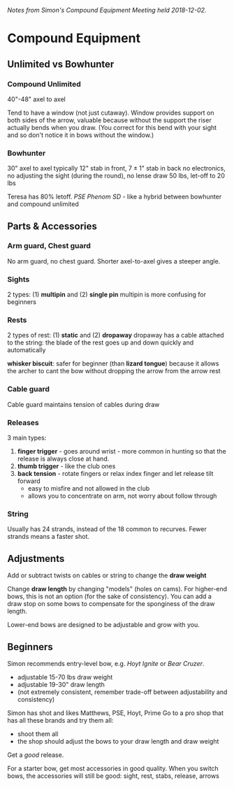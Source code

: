 *Notes from Simon's Compound Equipment Meeting held 2018-12-02.*
# Compound Equipment

## Unlimited vs Bowhunter
### Compound Unlimited
40"-48" axel to axel

Tend to have a window (not just cutaway). Window provides support on both sides of the arrow, valuable because without the support the riser actually bends when you draw. (You correct for this bend with your sight and so don't notice it in bows without the window.)

### Bowhunter
30" axel to axel
typically $12$" stab in front, $7 \pm 1$" stab in back
no electronics, no adjusting the sight (during the round), no lense
draw 50 lbs, let-off to 20 lbs

Teresa has 80% letoff. *PSE Phenom SD* - like a hybrid between bowhunter and compound unlimited

## Parts & Accessories
### Arm guard, Chest guard
No arm guard, no chest guard. Shorter axel-to-axel gives a steeper angle.

### Sights
2 types: (1) **multipin** and (2) **single pin**
multipin is more confusing for beginners
### Rests
2 types of rest: (1) **static** and (2) **dropaway**
dropaway has a cable attached to the string: the blade of the rest goes up and down quickly and automatically

**whisker biscuit**: safer for beginner (than **lizard tongue**) because it allows the archer to cant the bow without dropping the arrow from the arrow rest
### Cable guard
Cable guard maintains tension of cables during draw
### Releases
3 main types:
1. **finger trigger** - goes around wrist - more common in hunting so that the release is always close at hand.
2. **thumb trigger** - like the club ones
3. **back tension** - rotate fingers or relax index finger and let release tilt forward
	- easy to misfire and not allowed in the club
	- allows you to concentrate on arm, not worry about follow through
### String
Usually has 24 strands, instead of the 18 common to recurves. Fewer strands means a faster shot.

## Adjustments
Add or subtract twists on cables or string to change the **draw weight**

Change **draw length** by changing "models" (holes on cams). For higher-end bows, this is not an option (for the sake of consistency). You can add a draw stop on some bows to compensate for the sponginess of the draw length.

Lower-end bows are designed to be adjustable and grow with you.

## Beginners
Simon recommends entry-level bow, e.g. *Hoyt Ignite* or *Bear Cruzer*.
- adjustable 15-70 lbs draw weight
- adjustable 19-30" draw length
- (not extremely consistent, remember trade-off between adjustability and consistency)

Simon has shot and likes Matthews, PSE, Hoyt, Prime
Go to a pro shop that has all these brands and try them all:
- shoot them all
- the shop should adjust the bows to your draw length and draw weight

Get a *good* release.

For a starter bow, get most accessories in good quality. When you switch bows, the accessories will still be good: sight, rest, stabs, release, arrows
<!--stackedit_data:
eyJoaXN0b3J5IjpbMjQ1MDk1OTgxLC05MTY4OTgxOF19
-->